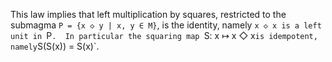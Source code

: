 This law implies that left multiplication by squares, restricted to the submagma `P = {x ◇ y | x, y ∈ M}`, is the identity, namely `x ◇ x is a left unit in `P`.  In particular the squaring map `S: x ↦ x ◇ x` is idempotent, namely `S(S(x)) = S(x)`.
